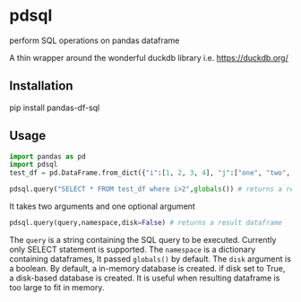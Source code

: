 # pdsql
perform SQL operations on pandas dataframe

A thin wrapper around the wonderful duckdb library i.e. https://duckdb.org/

## Installation
pip install pandas-df-sql

## Usage
```python
import pandas as pd
import pdsql
test_df = pd.DataFrame.from_dict({"i":[1, 2, 3, 4], "j":["one", "two", "three", "four"]})

pdsql.query("SELECT * FROM test_df where i>2",globals()) # returns a result dataframe
```

It takes two arguments and one optional argument
```python
pdsql.query(query,namespace,disk=False) # returns a result dataframe
```

The ```query``` is a string containing the SQL query to be executed. Currently
only SELECT statement is supported. The ```namespace``` is
a dictionary containing dataframes, It passed ```globals()``` by default. The ```disk``` 
argument is a boolean. By default, a in-memory database is created. if disk set
to True, a disk-based database is created. It is useful when resulting
dataframe is too large to fit in memory.

